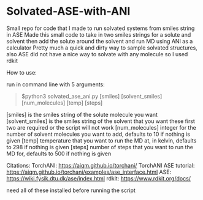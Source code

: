 # Solvated-ASE-with-ANI
Small repo for code that I made to run solvated systems from smiles string in ASE
Made this small code to take in two smiles strings for a solute and solvent then add the solute around the solvent and run MD using ANI as a calculator
Pretty much a quick and dirty way to sample solvated structures, also ASE did not have a nice way to solvate with any molecule so I used rdkit

How to use:

run in command line with 5 arguments:
> $python3 solvated_ase_ani.py [smiles] [solvent_smiles] [num_molecules] [temp] [steps]

[smiles] is the smiles string of the solute molecule you want
[solvent_smiles] is the smiles string of the solvent that you want
these first two are required or the script will not work
[num_molecules] integer for the number of solvent molecules you want to add, defaults to 10 if nothing is given
[temp] temperature that you want to run the MD at, in kelvin, defaults to 298 if nothing is given
[steps] number of steps that you want to run the MD for, defaults to 500 if nothing is given

Citations:
TorchANI: https://aiqm.github.io/torchani/
TorchANI ASE tutorial: https://aiqm.github.io/torchani/examples/ase_interface.html
ASE: https://wiki.fysik.dtu.dk/ase/index.html
rdkit: https://www.rdkit.org/docs/ 

need all of these installed before running the script
